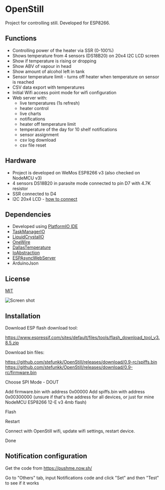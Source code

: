 # OpenStill

Project for controlling still. Developed for ESP8266.


## Functions

* Controlling power of the heater via SSR (0-100%) 
* Shows temperature from 4 sensors (DS18B20) on 20x4 I2C LCD screen
* Show if temperature is rising or dropping
* Show ABV of vapour in head
* Show amount of alcohol left in tank
* Sensor temperature limit - turns off heater when temperature on sensor is reached
* CSV data export with temperatures
* Initial Wifi access point mode for wifi configuration
* Web server with:
  * live temperatures (1s refresh)
  * heater control
  * live charts
  * notifications
  * heater off temperature limit
  * temperature of the day for 10 shelf notifications
  * sensor assignment
  * csv log download
  * csv file reset

## Hardware

* Project is developed on WeMos ESP8266 v3 (also checked on NodeMCU v3)
* 4 sensors DS18B20 in parasite mode connected to pin D7 with 4.7K resistor
* SSR connected to D4
* I2C 20x4 LCD - [how to connect](https://www.google.com/search?q=i2c+lcd+esp8266&tbm=isch)

## Dependencies

* Developed using [PlatformIO IDE](https://platformio.org/)
* [TaskManagerIO](https://github.com/davetcc/TaskManagerIO)
* [LiquidCrystalIO](https://github.com/davetcc/LiquidCrystalIO)
* [OneWire](https://github.com/PaulStoffregen/OneWire)
* [DallasTemperature](https://github.com/milesburton/Arduino-Temperature-Control-Library)
* [IoAbstraction](https://github.com/davetcc/IoAbstraction)
* [ESPAsyncWebServer](https://github.com/me-no-dev/ESPAsyncWebServer/)
* ArduinoJson

## License
[MIT](https://choosealicense.com/licenses/mit/)

![Screen shot](https://i.ibb.co/StTxN0J/termo.png)

## Installation

Download ESP flash download tool:

https://www.espressif.com/sites/default/files/tools/flash_download_tool_v3.8.5.zip

Download bin files:

https://github.com/stefunkk/OpenStill/releases/download/0.9-rc/spiffs.bin
https://github.com/stefunkk/OpenStill/releases/download/0.9-rc/firmware.bin

Choose SPI Mode - DOUT

Add firmware.bin with address 0x00000
Add spiffs.bin with address 0x00300000 (unsure if that's the address for all devices, or just for mine NodeMCU ESP8266 12-E v3 4mb flash)

Flash

Restart

Connect with OpenStill wifi, update wifi settings, restart device.

Done

## Notification configuration

Get the code from https://pushme.now.sh/

Go to "Others" tab, input Notifications code and click "Set" and then "Test" to see if it works


